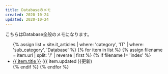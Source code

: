 ```yaml
---
title: Databaseのメモ
created: 2020-10-24
updated: 2020-10-24
---
```

こちらはDatabase全般のメモになります。

<ul>
    {% assign list = site.it_articles  | where: 'category', 'IT'
                                       | where: 'sub_category', 'Database' %}
    {% for item in list %}
        {% assign filename = item.url | split: '/' | reverse | first %}
        {% if filename != 'index' %}
            <li><a href="{{ item.url }}.html">{{ item.title }}</a> ({{ item.updated }}更新)</li>
        {% endif %}
    {% endfor %}
</ul>
